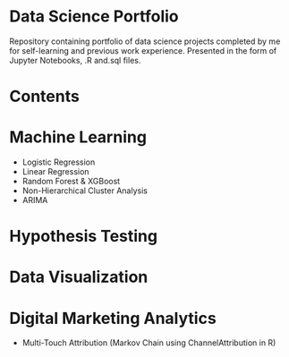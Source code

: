 # Data Science Portfolio
Repository containing portfolio of data science projects completed by me for self-learning and previous work experience. Presented in the form of Jupyter Notebooks, .R and.sql files. 

# Contents
# Machine Learning 
- Logistic Regression
- Linear Regression
- Random Forest & XGBoost
- Non-Hierarchical Cluster Analysis
- ARIMA
  
# Hypothesis Testing

# Data Visualization

# Digital Marketing Analytics
- Multi-Touch Attribution (Markov Chain using ChannelAttribution in R)
